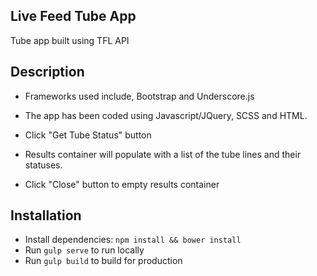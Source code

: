 ## Live Feed Tube App

Tube app built using TFL API

## Description 

- Frameworks used include, Bootstrap and Underscore.js
- The app has been coded using Javascript/JQuery, SCSS and HTML.

- Click "Get Tube Status" button
- Results container will populate with a list of the tube lines and their statuses. 
- Click "Close" button to empty results container

## Installation

- Install dependencies: `npm install && bower install`
- Run `gulp serve` to run locally
- Run `gulp build` to build for production
